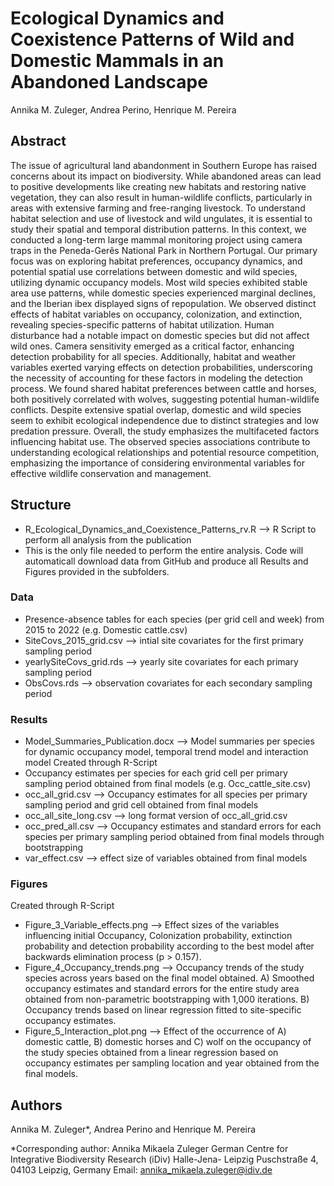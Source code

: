 # Ecological Dynamics and Coexistence Patterns of Wild and Domestic Mammals in an Abandoned Landscape

Annika M. Zuleger, Andrea Perino, Henrique M. Pereira

## Abstract

The issue of agricultural land abandonment in Southern Europe has raised concerns about its impact on biodiversity. While abandoned areas can lead to positive developments like creating new habitats and restoring native vegetation, they can also result in human-wildlife conflicts, particularly in areas with extensive farming and free-ranging livestock. To understand habitat selection and use of livestock and wild ungulates, it is essential to study their spatial and temporal distribution patterns. In this context, we conducted a long-term large mammal monitoring project using camera traps in the Peneda-Gerês National Park in Northern Portugal. Our primary focus was on exploring habitat preferences, occupancy dynamics, and potential spatial use correlations between domestic and wild species, utilizing dynamic occupancy models. Most wild species exhibited stable area use patterns, while domestic species experienced marginal declines, and the Iberian ibex displayed signs of repopulation. We observed distinct effects of habitat variables on occupancy, colonization, and extinction, revealing species-specific patterns of habitat utilization. Human disturbance had a notable impact on domestic species but did not affect wild ones. Camera sensitivity emerged as a critical factor, enhancing detection probability for all species. Additionally, habitat and weather variables exerted varying effects on detection probabilities, underscoring the necessity of accounting for these factors in modeling the detection process. We found shared habitat preferences between cattle and horses, both positively correlated with wolves, suggesting potential human-wildlife conflicts. Despite extensive spatial overlap, domestic and wild species seem to exhibit ecological independence due to distinct strategies and low predation pressure. Overall, the study emphasizes the multifaceted factors influencing habitat use. The observed species associations contribute to understanding ecological relationships and potential resource competition, emphasizing the importance of considering environmental variables for effective wildlife conservation and management.

## Structure
* R_Ecological_Dynamics_and_Coexistence_Patterns_rv.R --> R Script to perform all analysis from the publication
* This is the only file needed to perform the entire analysis. Code will automaticall download data from GitHub and produce all Results and Figures provided in the subfolders.
  

### Data

* Presence-absence tables for each species (per grid cell and week) from 2015 to 2022 (e.g. Domestic cattle.csv)
* SiteCovs_2015_grid.csv --> intial site covariates for the first primary sampling period
* yearlySiteCovs_grid.rds --> yearly site covariates for each primary sampling period
* ObsCovs.rds --> observation covariates for each secondary sampling period

### Results

* Model_Summaries_Publication.docx --> Model summaries per species for dynamic occupancy model, temporal trend model and interaction model
Created through R-Script
* Occupancy estimates per species for each grid cell per primary sampling period obtained from final models (e.g. Occ_cattle_site.csv)
* occ_all_grid.csv --> Occupancy estimates for all species per primary sampling period and grid cell obtained from final models
* occ_all_site_long.csv --> long format version of occ_all_grid.csv 
* occ_pred_all.csv --> Occupancy estimates and standard errors for each species per primary sampling period obtained from final models through bootstrapping
* var_effect.csv --> effect size of variables obtained from final models
  

### Figures

Created through R-Script
* Figure_3_Variable_effects.png --> Effect sizes of the variables influencing initial Occupancy, Colonization probability, extinction probability and detection probability according to the best model after backwards elimination process (p > 0.157).
* Figure_4_Occupancy_trends.png --> Occupancy trends of the study species across years based on the final model obtained. A) Smoothed occupancy estimates and standard errors for the entire study area obtained from non-parametric bootstrapping with 1,000 iterations. B) Occupancy trends based on linear regression fitted to site-specific occupancy estimates.
* Figure_5_Interaction_plot.png --> Effect of the occurrence of A) domestic cattle, B) domestic horses and C) wolf on the occupancy of the study species obtained from a linear regression based on occupancy estimates per sampling location and year obtained from the final models. 


## Authors

Annika M. Zuleger*, Andrea Perino and Henrique M. Pereira

*Corresponding author:
Annika Mikaela Zuleger
German Centre for Integrative Biodiversity Research (iDiv) Halle-Jena- Leipzig
Puschstraße 4, 04103 Leipzig, Germany
Email: annika_mikaela.zuleger@idiv.de
